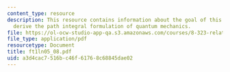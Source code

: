 ```yaml
---
content_type: resource
description: This resource contains information about the goal of this file is to
  derive the path integral formulation of quantum mechanics.
file: https://ol-ocw-studio-app-qa.s3.amazonaws.com/courses/8-323-relativistic-quantum-field-theory-i-spring-2008/a3d4cac7516bc46f61768c68845dae02_ft1ln05_08.pdf
file_type: application/pdf
resourcetype: Document
title: ft1ln05_08.pdf
uid: a3d4cac7-516b-c46f-6176-8c68845dae02
---
```

